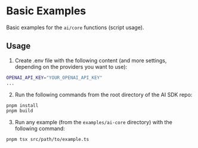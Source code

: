 # Basic Examples

Basic examples for the `ai/core` functions (script usage).

## Usage

1. Create .env file with the following content (and more settings, depending on the providers you want to use):

```sh
OPENAI_API_KEY="YOUR_OPENAI_API_KEY"
...
```

2. Run the following commands from the root directory of the AI SDK repo:

```sh
pnpm install
pnpm build
```

3. Run any example (from the `examples/ai-core` directory) with the following command:

```sh
pnpm tsx src/path/to/example.ts
```
